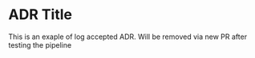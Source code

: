 # ADR Title

This is an exaple of log accepted ADR. Will be removed via new PR after testing the pipeline
